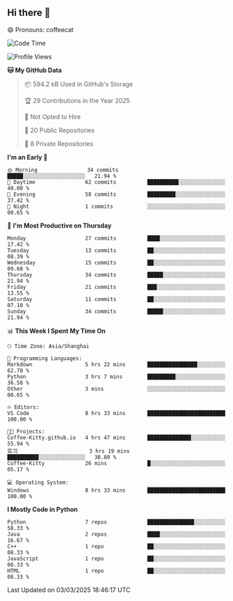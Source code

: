 ## Hi there 👋
😄 Pronouns: coffeecat

<!--START_SECTION:waka-->
![Code Time](http://img.shields.io/badge/Code%20Time-8%20hrs%2033%20mins-blue)

![Profile Views](http://img.shields.io/badge/Profile%20Views-51-blue)

**🐱 My GitHub Data** 

> 📦 594.2 kB Used in GitHub's Storage 
 > 
> 🏆 29 Contributions in the Year 2025
 > 
> 🚫 Not Opted to Hire
 > 
> 📜 20 Public Repositories 
 > 
> 🔑 8 Private Repositories 
 > 
**I'm an Early 🐤** 

```text
🌞 Morning                34 commits          █████░░░░░░░░░░░░░░░░░░░░   21.94 % 
🌆 Daytime                62 commits          ██████████░░░░░░░░░░░░░░░   40.00 % 
🌃 Evening                58 commits          █████████░░░░░░░░░░░░░░░░   37.42 % 
🌙 Night                  1 commits           ░░░░░░░░░░░░░░░░░░░░░░░░░   00.65 % 
```
📅 **I'm Most Productive on Thursday** 

```text
Monday                   27 commits          ████░░░░░░░░░░░░░░░░░░░░░   17.42 % 
Tuesday                  13 commits          ██░░░░░░░░░░░░░░░░░░░░░░░   08.39 % 
Wednesday                15 commits          ██░░░░░░░░░░░░░░░░░░░░░░░   09.68 % 
Thursday                 34 commits          █████░░░░░░░░░░░░░░░░░░░░   21.94 % 
Friday                   21 commits          ███░░░░░░░░░░░░░░░░░░░░░░   13.55 % 
Saturday                 11 commits          ██░░░░░░░░░░░░░░░░░░░░░░░   07.10 % 
Sunday                   34 commits          █████░░░░░░░░░░░░░░░░░░░░   21.94 % 
```


📊 **This Week I Spent My Time On** 

```text
🕑︎ Time Zone: Asia/Shanghai

💬 Programming Languages: 
Markdown                 5 hrs 22 mins       ████████████████░░░░░░░░░   62.78 % 
Python                   3 hrs 7 mins        █████████░░░░░░░░░░░░░░░░   36.58 % 
Other                    3 mins              ░░░░░░░░░░░░░░░░░░░░░░░░░   00.65 % 

🔥 Editors: 
VS Code                  8 hrs 33 mins       █████████████████████████   100.00 % 

🐱‍💻 Projects: 
Coffee-Kitty.github.io   4 hrs 47 mins       ██████████████░░░░░░░░░░░   55.94 % 
实习                       3 hrs 19 mins       ██████████░░░░░░░░░░░░░░░   38.89 % 
Coffee-Kitty             26 mins             █░░░░░░░░░░░░░░░░░░░░░░░░   05.17 % 

💻 Operating System: 
Windows                  8 hrs 33 mins       █████████████████████████   100.00 % 
```

**I Mostly Code in Python** 

```text
Python                   7 repos             ███████████████░░░░░░░░░░   58.33 % 
Java                     2 repos             ████░░░░░░░░░░░░░░░░░░░░░   16.67 % 
C++                      1 repo              ██░░░░░░░░░░░░░░░░░░░░░░░   08.33 % 
JavaScript               1 repo              ██░░░░░░░░░░░░░░░░░░░░░░░   08.33 % 
HTML                     1 repo              ██░░░░░░░░░░░░░░░░░░░░░░░   08.33 % 
```




 Last Updated on 03/03/2025 18:46:17 UTC
<!--END_SECTION:waka-->


<!--
**Coffee-Kitty/Coffee-Kitty** is a ✨ _special_ ✨ repository because its `README.md` (this file) appears on your GitHub profile.

Here are some ideas to get you started:

- 🔭 I’m currently working on ...
- 🌱 I’m currently learning ...
- 👯 I’m looking to collaborate on ...
- 🤔 I’m looking for help with ...
- 💬 Ask me about ...
- 📫 How to reach me: ...
- 😄 Pronouns: ...
- ⚡ Fun fact: ...
-->


<!-- 

WakaTime 是一款强大的开发者时间跟踪和生产力分析工具，它可以帮助开发者更好地了解自己的工作习惯、评估工作效率，在开发者群体中广受欢迎。

[配置教程](https://blog.csdn.net/weixin_43233914/article/details/126087735)

 -->






